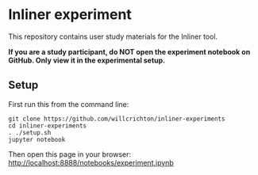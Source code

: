 # Inliner experiment

This repository contains user study materials for the Inliner tool.

**If you are a study participant, do NOT open the experiment notebook on GitHub. Only view it in the experimental setup.**

## Setup

First run this from the command line:

```
git clone https://github.com/willcrichton/inliner-experiments
cd inliner-experiments
. ./setup.sh
jupyter notebook
```

Then open this page in your browser: [http://localhost:8888/notebooks/experiment.ipynb](http://localhost:8888/notebooks/experiment.ipynb)
